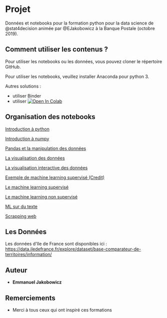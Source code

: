 # Projet

Données et notebooks pour la formation python pour la data science de @stat4decision animée par @EJakobowicz à la Banque Postale (octobre 2019).

## Comment utiliser les contenus ?

Pour utiliser les notebooks ou les données, vous pouvez cloner le répertoire GitHub.

Pour utiliser les notebooks, veuillez installer Anaconda pour python 3.

Autres solutions :

- utiliser Binder
- utiliser [![Open In Colab](https://colab.research.google.com/assets/colab-badge.svg)](https://colab.research.google.com/github/stat4decision/python-data-science-juin-2019)


## Organisation des notebooks

[Introduction à python](/03_bases_python.ipynb)

[Introduction à numpy](/04_numpy.ipynb)

[Pandas et la manipulation des données](/05_pandas.ipynb)

[La visualisation des données](/06_Data_visualisation_matplotlib_seaborn.ipynb)

[La visualisation interactive des données](/06b_Visualisations_interactives.ipynb)

[Exemple de machine learning supervisé (Credit)](/07_ML_credit.ipynb)

[Le machine learning supervisé](/07a_Machine_learning_supervise.ipynb)

[Le machine learning non supervisé](/07b_Machine_learning_non_supervise.ipynb)

[ML sur du texte](/08a_Analyse_textuelle.ipynb)

[Scrapping web](/08c_scrapping_web.ipynb)


## Les Données

Les données d'Ile de France sont disponibles ici :
https://data.iledefrance.fr/explore/dataset/base-comparateur-de-territoires/information/

## Auteur

* **Emmanuel Jakobowicz**

## Remerciements

* Merci à tous ceux qui ont inspiré ces formations
